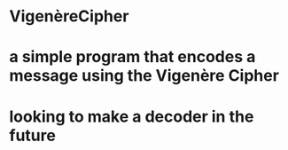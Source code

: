 # VigenèreCipher

# a simple program that encodes a message using the Vigenère Cipher
# looking to make a decoder in the future
